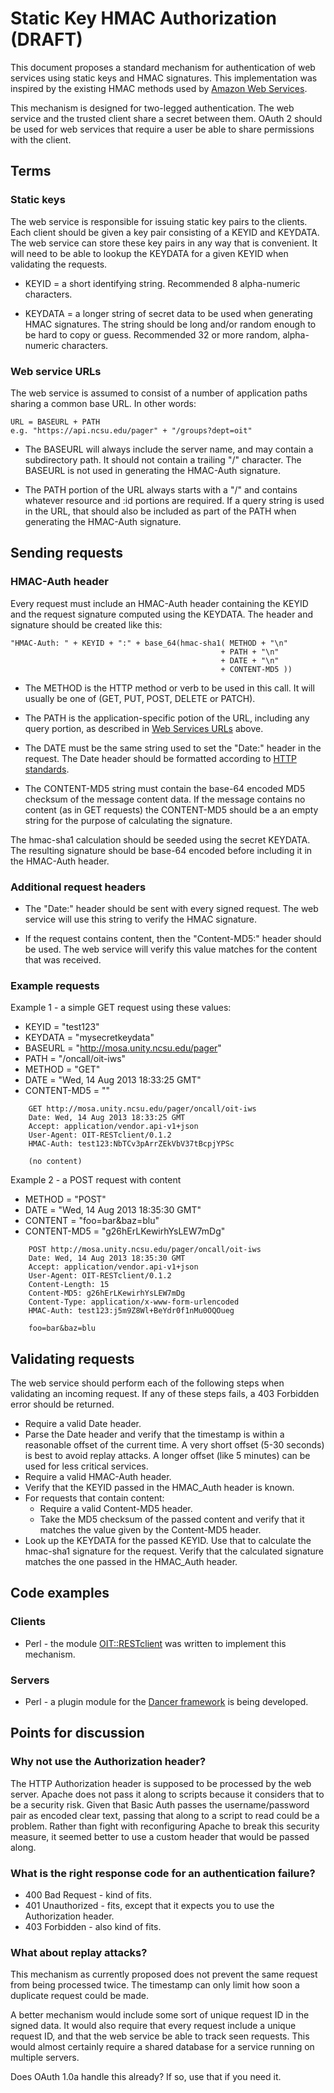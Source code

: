 # Static Key HMAC Authorization (DRAFT)

This document proposes a standard mechanism for authentication of web services using static keys and HMAC signatures. This implementation was inspired by the existing HMAC methods used by [Amazon Web Services](http://s3.amazonaws.com/doc/s3-developer-guide/RESTAuthentication.html).

This mechanism is designed for two-legged authentication. The web service and the trusted client share a secret between them. OAuth 2 should be used for web services that require a user be able to share permissions with the client.

## Terms

### Static keys

The web service is responsible for issuing static key pairs to the clients. Each client should be given a key pair consisting of a KEYID and KEYDATA. The web service can store these key pairs in any way that is convenient. It will need to be able to lookup the KEYDATA for a given KEYID when validating the requests.

- KEYID = a short identifying string. Recommended 8 alpha-numeric characters.

- KEYDATA = a longer string of secret data to be used when generating HMAC signatures.  The string should be long and/or random enough to be hard to copy or guess. Recommended 32 or more random, alpha-numeric characters.

### Web service URLs

The web service is assumed to consist of a number of application paths sharing a common base URL. In other words:

    URL = BASEURL + PATH
    e.g. "https://api.ncsu.edu/pager" + "/groups?dept=oit"

- The BASEURL will always include the server name, and may contain a subdirectory path.  It should not contain a trailing "/" character. The BASEURL is not used in generating the HMAC-Auth signature.

- The PATH portion of the URL always starts with a "/" and contains whatever resource and :id portions are required. If a query string is used in the URL, that should also be included as part of the PATH when generating the HMAC-Auth signature.

## Sending requests

### HMAC-Auth header

Every request must include an HMAC-Auth header containing the KEYID and the request signature computed using the KEYDATA. The header and signature should be created like this:


    "HMAC-Auth: " + KEYID + ":" + base_64(hmac-sha1( METHOD + "\n"
                                                   + PATH + "\n"
                                                   + DATE + "\n"
                                                   + CONTENT-MD5 ))

- The METHOD is the HTTP method or verb to be used in this call. It will usually be one of (GET, PUT, POST, DELETE or PATCH).

- The PATH is the application-specific potion of the URL, including any query portion, as described in [Web Services URLs](#web-services-urls) above.

- The DATE must be the same string used to set the "Date:" header in the request. The Date header should be formatted according to [HTTP standards](http://www.w3.org/Protocols/rfc2616/rfc2616-sec3.html#sec3.3.1). 

- The CONTENT-MD5 string must contain the base-64 encoded MD5 checksum of the message content data. If the message contains no content (as in GET requests) the CONTENT-MD5 should be a an empty string for the purpose of calculating the signature. 

The hmac-sha1 calculation should be seeded using the secret KEYDATA. The resulting signature should be base-64 encoded before including it in the HMAC-Auth header.

### Additional request headers

- The "Date:" header should be sent with every signed request. The web service will use this string to verify the HMAC signature.

- If the request contains content, then the "Content-MD5:" header should be used. The web service will verify this value matches for the content that was received.

### Example requests

Example 1 - a simple GET request using these values:
- KEYID   = "test123"
- KEYDATA = "mysecretkeydata"
- BASEURL = "http://mosa.unity.ncsu.edu/pager"
- PATH    = "/oncall/oit-iws"
- METHOD  = "GET"
- DATE    = "Wed, 14 Aug 2013 18:33:25 GMT"
- CONTENT-MD5 = ""

```
    GET http://mosa.unity.ncsu.edu/pager/oncall/oit-iws
    Date: Wed, 14 Aug 2013 18:33:25 GMT
    Accept: application/vendor.api-v1+json
    User-Agent: OIT-RESTclient/0.1.2
    HMAC-Auth: test123:NbTCv3pArrZEkVbV37tBcpjYPSc

    (no content)
```

Example 2 - a POST request with content
- METHOD = "POST"
- DATE = "Wed, 14 Aug 2013 18:35:30 GMT"
- CONTENT = "foo=bar&baz=blu"
- CONTENT-MD5 = "g26hErLKewirhYsLEW7mDg"

```
    POST http://mosa.unity.ncsu.edu/pager/oncall/oit-iws
    Date: Wed, 14 Aug 2013 18:35:30 GMT
    Accept: application/vendor.api-v1+json
    User-Agent: OIT-RESTclient/0.1.2
    Content-Length: 15
    Content-MD5: g26hErLKewirhYsLEW7mDg
    Content-Type: application/x-www-form-urlencoded
    HMAC-Auth: test123:j5m9Z8Wl+BeYdr0f1nMu0OQOueg

    foo=bar&baz=blu
```

## Validating requests

The web service should perform each of the following steps when validating an incoming request. If any of these steps fails, a 403 Forbidden error should be returned.

- Require a valid Date header.
- Parse the Date header and verify that the timestamp is within a reasonable offset of the current time. A very short offset (5-30 seconds) is best to avoid replay attacks. A longer offset (like 5 minutes) can be used for less critical services.
- Require a valid HMAC-Auth header.
- Verify that the KEYID passed in the HMAC_Auth header is known.
- For requests that contain content:
    - Require a valid Content-MD5 header.
    - Take the MD5 checksum of the passed content and verify that it matches the value given by the Content-MD5 header.
- Look up the KEYDATA for the passed KEYID. Use that to calculate the hmac-sha1 signature for the request. Verify that the calculated signature matches the one passed in the HMAC_Auth header.

## Code examples

### Clients

- Perl - the module [OIT::RESTclient](https://github.ncsu.edu/brabec/p5-OIT-RESTclient) was written to implement this mechanism.

### Servers

- Perl - a plugin module for the [Dancer framework](http://perldancer.org/) is being developed. 

## Points for discussion

### Why not use the Authorization header?

The HTTP Authorization header is supposed to be processed by the web server. Apache does not pass it along to scripts because it considers that to be a security risk. Given that Basic Auth passes the username/password pair as encoded clear text, passing that along to a script to read could be a problem. Rather than fight with reconfiguring Apache to break this security measure, it seemed better to use a custom header that would be passed along.

### What is the right response code for an authentication failure?

- 400 Bad Request - kind of fits.
- 401 Unauthorized - fits, except that it expects you to use the Authorization header. 
- 403 Forbidden - also kind of fits. 

### What about replay attacks?

This mechanism as currently proposed does not prevent the same request from being processed twice. The timestamp can only limit how soon a duplicate request could be made.

A better mechanism would include some sort of unique request ID in the signed data. It would also require that every request include a unique request ID, and that the web service be able to track seen requests. This would almost certainly require a shared database for a service running on multiple servers. 

Does OAuth 1.0a handle this already? If so, use that if you need it.

